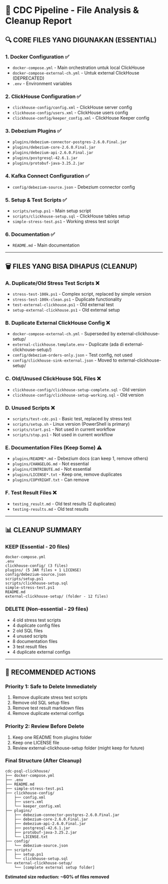 # 📁 CDC Pipeline - File Analysis & Cleanup Report

## 🔍 **CORE FILES YANG DIGUNAKAN (ESSENTIAL)**

### **1. Docker Configuration** ✅
- `docker-compose.yml` - Main orchestration untuk local ClickHouse
- `docker-compose-external-ch.yml` - Untuk external ClickHouse (DEPRECATED)
- `.env` - Environment variables

### **2. ClickHouse Configuration** ✅
- `clickhouse-config/config.xml` - ClickHouse server config
- `clickhouse-config/users.xml` - ClickHouse users config  
- `clickhouse-config/keeper_config.xml` - ClickHouse Keeper config

### **3. Debezium Plugins** ✅
- `plugins/debezium-connector-postgres-2.6.0.Final.jar`
- `plugins/debezium-core-2.6.0.Final.jar`
- `plugins/debezium-api-2.6.0.Final.jar`
- `plugins/postgresql-42.6.1.jar`
- `plugins/protobuf-java-3.25.2.jar`

### **4. Kafka Connect Configuration** ✅
- `config/debezium-source.json` - Debezium connector config

### **5. Setup & Test Scripts** ✅
- `scripts/setup.ps1` - Main setup script
- `scripts/clickhouse-setup.sql` - ClickHouse tables setup
- `simple-stress-test.ps1` - Working stress test script

### **6. Documentation** ✅
- `README.md` - Main documentation

---

## 🗑️ **FILES YANG BISA DIHAPUS (CLEANUP)**

### **A. Duplicate/Old Stress Test Scripts** ❌
- `stress-test-100k.ps1` - Complex script, replaced by simple version
- `stress-test-100k-clean.ps1` - Duplicate functionality
- `test-external-clickhouse.ps1` - Old external test
- `setup-external-clickhouse.ps1` - Old external setup

### **B. Duplicate External ClickHouse Config** ❌
- `docker-compose-external-ch.yml` - Superseded by external-clickhouse-setup/
- `external-clickhouse.template.env` - Duplicate (ada di external-clickhouse-setup/)
- `config/debezium-orders-only.json` - Test config, not used
- `config/clickhouse-sink-external.json` - Moved to external-clickhouse-setup/

### **C. Old/Unused ClickHouse SQL Files** ❌
- `clickhouse-config/clickhouse-setup-complete.sql` - Old version
- `clickhouse-config/clickhouse-setup-working.sql` - Old version

### **D. Unused Scripts** ❌
- `scripts/test-cdc.ps1` - Basic test, replaced by stress test
- `scripts/setup.sh` - Linux version (PowerShell is primary)
- `scripts/start.ps1` - Not used in current workflow
- `scripts/stop.ps1` - Not used in current workflow

### **E. Documentation Files (Keep Some)** ⚠️
- `plugins/README*.md` - Debezium docs (can keep 1, remove others)
- `plugins/CHANGELOG.md` - Not essential
- `plugins/CONTRIBUTE.md` - Not essential
- `plugins/LICENSE*.txt` - Keep one, remove duplicates
- `plugins/COPYRIGHT.txt` - Can remove

### **F. Test Result Files** ❌
- `testing_result.md` - Old test results (2 duplicates)
- `testing-results.md` - Old test results

---

## 📊 **CLEANUP SUMMARY**

### **KEEP (Essential - 20 files)**
```
docker-compose.yml
.env
clickhouse-config/ (3 files)
plugins/ (5 JAR files + 1 LICENSE)
config/debezium-source.json
scripts/setup.ps1
scripts/clickhouse-setup.sql
simple-stress-test.ps1
README.md
external-clickhouse-setup/ (folder - 12 files)
```

### **DELETE (Non-essential - 29 files)**
- 4 old stress test scripts
- 4 duplicate config files  
- 2 old SQL files
- 4 unused scripts
- 8 documentation files
- 3 test result files
- 4 duplicate external configs

---

## 🎯 **RECOMMENDED ACTIONS**

### **Priority 1: Safe to Delete Immediately**
1. Remove duplicate stress test scripts
2. Remove old SQL setup files
3. Remove test result markdown files
4. Remove duplicate external configs

### **Priority 2: Review Before Delete**
1. Keep one README from plugins folder
2. Keep one LICENSE file
3. Review external-clickhouse-setup folder (might keep for future)

### **Final Structure (After Cleanup)**
```
cdc-psql-clickhouse/
├── docker-compose.yml
├── .env
├── README.md
├── simple-stress-test.ps1
├── clickhouse-config/
│   ├── config.xml
│   ├── users.xml
│   └── keeper_config.xml
├── plugins/
│   ├── debezium-connector-postgres-2.6.0.Final.jar
│   ├── debezium-core-2.6.0.Final.jar
│   ├── debezium-api-2.6.0.Final.jar
│   ├── postgresql-42.6.1.jar
│   ├── protobuf-java-3.25.2.jar
│   └── LICENSE.txt
├── config/
│   └── debezium-source.json
├── scripts/
│   ├── setup.ps1
│   └── clickhouse-setup.sql
└── external-clickhouse-setup/
    └── [complete external setup folder]
```

**Estimated size reduction: ~60% of files removed**
